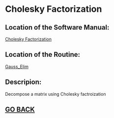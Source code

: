 # Cholesky Factorization

## Location of the Software Manual:
  
  [Cholesky Factorization](https://github.com/Alekoll/Math4610/blob/master/SolutionManual/cholefactor.md)
  
## Location of the Routine:
  
  [Gauss_Elim](https://github.com/Alekoll/Math4610/blob/master/routines/Gauss_Elim.py)
  
## Descripion: 

  Decompose a matrix using Cholesky factroization
  
  
## [GO BACK](https://github.com/Alekoll/Math4610/tree/master/Homework/Task_Set_4)
